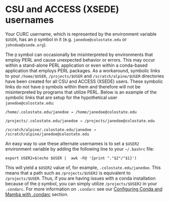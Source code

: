 # CSU and ACCESS (XSEDE) usernames

Your CURC username, which is represented by the environment variable `$USER`, has an `@` symbol in it (e.g. `janedoe@colostate.edu` or `johndoe@xsede.org`). 

The `@` symbol can occasionally be misinterpreted by environments that employ PERL and cause unexpected behavior or errors. This may occur within a stand-alone PERL application or even within a conda-based application that employs PERL packages. As a workaround, symbolic links to your `/home/$USER`, `/projects/$USER` and `/scratch/alpine/$USER` directories have been created for all CSU and ACCESS (XSEDE) users. These symbolic links do not have `@` symbols within them and therefore will not be misinterpreted by programs that utilize PERL. Below is an example of the symbolic links that are setup for the hypothetical user `janedoe@colostate.edu`:

```
/home/.colostate.edu/janedoe → /home/janedoe@colostate.edu

/projects/.colostate.edu/janedoe → /projects/janedoe@colostate.edu

/scratch/alpine/.colostate.edu/janedoe → /scratch/alpine/janedoe@colostate.edu
```

An easy way to use these alternate usernames is to set a `$USER2` environment variable by adding the following line to your `~/.bashrc` file:

```
export USER2=$(echo $USER |  awk -F@ '{print "."$2"/"$1}')
```

This will yield a `$USER2` value of, for example, `.colostate.edu/janedoe`. This means that a path such as `/projects/$USER2` is equivalent to `/projects/$USER`. Thus, if you are having issues with a conda installation because of the `@` symbol, you can simply utilize `/projects/$USER2` in your `.condarc`. For more information on `.condarc` see our [Configuring Conda and Mamba with .condarc](../software/python.md#configuring-conda-and-mamba-with-condarc) section.

